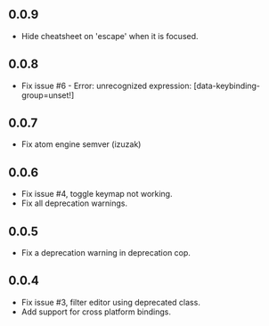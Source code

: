 ## 0.0.9
* Hide cheatsheet on 'escape' when it is focused.

## 0.0.8
* Fix issue #6 - Error: unrecognized expression: [data-keybinding-group=unset!]

## 0.0.7
* Fix atom engine semver (izuzak)

## 0.0.6
* Fix issue #4, toggle keymap not working.
* Fix all deprecation warnings.

## 0.0.5
* Fix a deprecation warning in deprecation cop.

## 0.0.4
* Fix issue #3, filter editor using deprecated class.
* Add support for cross platform bindings.

